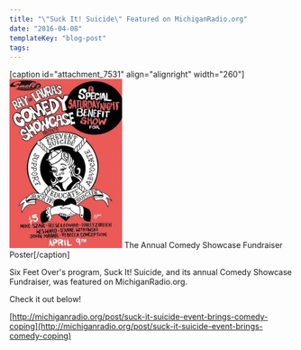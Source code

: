 ```yaml
---
title: "\"Suck It! Suicide\" Featured on MichiganRadio.org"
date: "2016-04-08"
templateKey: "blog-post"
tags:
---
```


\[caption id="attachment\_7531" align="alignright" width="260"\]![Suck It! Suicide | Benefit Poster](images/suck_it_suicide_poster-200x300.jpg) The Annual Comedy Showcase Fundraiser Poster\[/caption\]

Six Feet Over's program, Suck It! Suicide, and its annual Comedy Showcase Fundraiser, was featured on MichiganRadio.org.

Check it out below!

[http://michiganradio.org/post/suck-it-suicide-event-brings-comedy-coping](http://michiganradio.org/post/suck-it-suicide-event-brings-comedy-coping)
